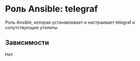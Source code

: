 # Роль Ansible: telegraf

Роль Ansible, которая устанавливает и настраивает telegraf и сопутствующие утилиты.

## Зависимости

Нет
